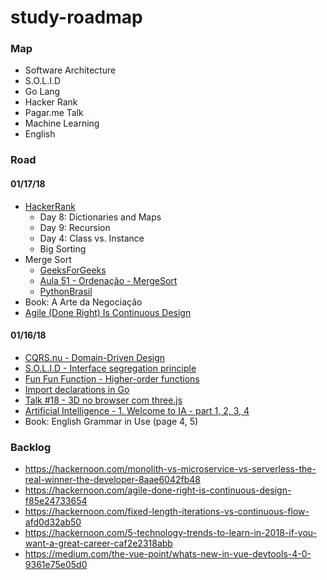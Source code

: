 # study-roadmap

### Map

* Software Architecture
* S.O.L.I.D
* Go Lang
* Hacker Rank
* Pagar.me Talk
* Machine Learning
* English

### Road

#### 01/17/18

* [HackerRank](https://www.hackerrank.com)
  * Day 8: Dictionaries and Maps
  * Day 9: Recursion
  * Day 4: Class vs. Instance
  * Big Sorting
* Merge Sort
  * [GeeksForGeeks](https://www.geeksforgeeks.org/merge-sort/)
  * [Aula 51 - Ordenação - MergeSort](https://www.youtube.com/watch?v=RZbg5oT5Fgw)
  * [PythonBrasil](https://wiki.python.org.br/MergeSort)
* Book: A Arte da Negociação
* [Agile (Done Right) Is Continuous Design](https://hackernoon.com/agile-done-right-is-continuous-design-f85e24733654)

#### 01/16/18

* [CQRS.nu - Domain-Driven Design](http://cqrs.nu/Faq)
* [S.O.L.I.D - Interface segregation principle](https://medium.com/@cramirez92/s-o-l-i-d-the-first-5-priciples-of-object-oriented-design-with-javascript-790f6ac9b9fa)
* [Fun Fun Function - Higher-order functions](https://www.youtube.com/watch?v=BMUiFMZr7vk)
* [Import declarations in Go](https://medium.com/golangspec/import-declarations-in-go-8de0fd3ae8ff)
* [Talk #18 - 3D no browser com three.js](https://www.youtube.com/watch?v=v6TIovho9ho)
* [Artificial Intelligence - 1. Welcome to IA - part 1, 2, 3, 4](https://br.udacity.com/course/intro-to-artificial-intelligence--cs271)
* Book: English Grammar in Use (page 4, 5)

### Backlog
* https://hackernoon.com/monolith-vs-microservice-vs-serverless-the-real-winner-the-developer-8aae6042fb48
* https://hackernoon.com/agile-done-right-is-continuous-design-f85e24733654
* https://hackernoon.com/fixed-length-iterations-vs-continuous-flow-afd0d32ab50
* https://hackernoon.com/5-technology-trends-to-learn-in-2018-if-you-want-a-great-career-caf2e2318abb
* https://medium.com/the-vue-point/whats-new-in-vue-devtools-4-0-9361e75e05d0
